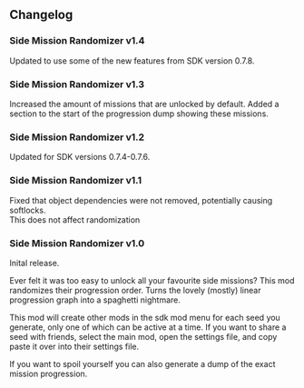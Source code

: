 ## Changelog

### Side Mission Randomizer v1.4
Updated to use some of the new features from SDK version 0.7.8.

### Side Mission Randomizer v1.3
Increased the amount of missions that are unlocked by default.
Added a section to the start of the progression dump showing these missions.

### Side Mission Randomizer v1.2
Updated for SDK versions 0.7.4-0.7.6.

### Side Mission Randomizer v1.1
Fixed that object dependencies were not removed, potentially causing softlocks.    
This does not affect randomization

### Side Mission Randomizer v1.0
Inital release.

Ever felt it was too easy to unlock all your favourite side missions? This mod randomizes their progression order. Turns the lovely (mostly) linear progression graph into a spaghetti nightmare.

This mod will create other mods in the sdk mod menu for each seed you generate, only one of which can be active at a time. If you want to share a seed with friends, select the main mod, open the settings file, and copy paste it over into their settings file.

If you want to spoil yourself you can also generate a dump of the exact mission progression.
